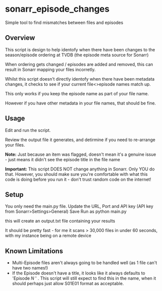 # sonarr_episode_changes
Simple tool to find mismatches between files and episodes

## Overview
This script is design to help identofy when there have been changes to the season/episode ordering at TVDB (the episode meta source for Sonarr)

When ordering gets changed / episodes are added and removed, this can result in Sonarr mapping your files incorretly.

Whilst this script doesn't directly identofy when there have been metadata changes, it checks to see if your current file<>episode names match up.

This only works if you keep the episode name as part of your file name.

However if you have other metadata in your file names, that should be fine.

## Usage
Edit and run the script.

Review the output file it generates, and detirmine if you need to re-arrange your files.

**Note:**
Just because an item was flagged, doesn't mean it's a genuine issue - just means it didn't see the episode title in the file name

**Important:**
This script DOES NOT change anything in Sonarr. Only YOU do that. However, you should make sure you're comfortable with what this code is doing before you run it - don't trust random code on the internet!


## Setup
You only need the main.py file.
Update the URL, Port and API key (API key from Sonarr>Settings>General)
Save
Run as python main.py

this will create an output.txt file containing your results

It should be pretty fast - for me it scans > 30,000 files in under 60 seconds, with my instance being on a remote device

## Known Limitations

- Multi-Episode files aren't always going to be handled well (as 1 file can't have two names!)
- If the Episode doesn't have a title, it looks like it always defaults to 'Episode _N_ ' . This script will still expect to find this in the name, when it should perhaps just allow S01E01 format as acceptable.